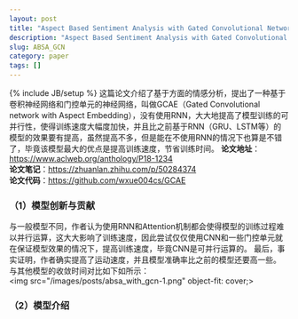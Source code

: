 ```yaml
---
layout: post
title: "Aspect Based Sentiment Analysis with Gated Convolutional Networks"
description: "Aspect Based Sentiment Analysis with Gated Convolutional Networks"
slug: ABSA_GCN
category: paper
tags: []
---
```

{% include JB/setup %}
这篇论文介绍了基于方面的情感分析，提出了一种基于卷积神经网络和门控单元的神经网络，叫做GCAE（Gated Convolutional network with Aspect Embedding），没有使用RNN，大大地提高了模型训练的可并行性，使得训练速度大幅度加快，并且比之前基于RNN（GRU、LSTM等）的模型的效果要有提高，虽然提高不多，但是能在不使用RNN的情况下也算是不错了，毕竟该模型最大的优点是提高训练速度，节省训练时间。
**论文地址**：<https://www.aclweb.org/anthology/P18-1234>  
**论文笔记**：<https://zhuanlan.zhihu.com/p/50284374>  
**论文代码**：<https://github.com/wxue004cs/GCAE>  
### （1）模型创新与贡献
与一般模型不同，作者认为使用RNN和Attention机制都会使得模型的训练过程难以并行运算，这大大影响了训练速度，因此尝试仅仅使用CNN和一些门控单元就在保证模型效果的情况下，提高训练速度，毕竟CNN是可并行运算的。
最后，事实证明，作者确实提高了运动速度，并且模型准确率比之前的模型还要高一些。 
与其他模型的收敛时间对比如下如所示：  
<img src="/images/posts/absa_with_gcn-1.png" object-fit: cover;>  



### （2）模型介绍
